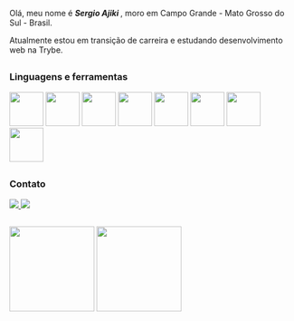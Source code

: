 Olá, meu nome é <b><i>Sergio Ajiki </i></b>, moro em Campo Grande - Mato Grosso do Sul - Brasil.

Atualmente estou em transição de carreira e estudando desenvolvimento web na Trybe.
<h2 dir="auto"></h2>
<h3>Linguagens e ferramentas</h3>
<div>
<img src="https://cdn.jsdelivr.net/gh/devicons/devicon/icons/html5/html5-original-wordmark.svg" height="60px" width="60px"/>
<img src="https://cdn.jsdelivr.net/gh/devicons/devicon/icons/css3/css3-original-wordmark.svg" height="60px" width="60px"/>  
<img src="https://cdn.jsdelivr.net/gh/devicons/devicon/icons/javascript/javascript-original.svg" height="60px" width="60px"/>
<img src="https://cdn.jsdelivr.net/gh/devicons/devicon/icons/react/react-original-wordmark.svg" height="60px" width="60px"/>
<img src="https://cdn.jsdelivr.net/gh/devicons/devicon/icons/redux/redux-original.svg" height="60px" width="60px"/>
  
<!-- <img src=https://img.shields.io/badge/HTML5-E34F26.svg?style=for-the-badge&logo=HTML5&logoColor=white />
<img src=https://img.shields.io/badge/CSS3-1572B6.svg?style=for-the-badge&logo=CSS3&logoColor=white />
<img src=https://img.shields.io/badge/JavaScript-F7DF1E.svg?style=for-the-badge&logo=JavaScript&logoColor=black />
<img src=https://img.shields.io/badge/React-61DAFB.svg?style=for-the-badge&logo=React&logoColor=black />
<img src=https://img.shields.io/badge/Redux-764ABC.svg?style=for-the-badge&logo=Redux&logoColor=white /> -->
<img src="https://cdn.jsdelivr.net/gh/devicons/devicon/icons/docker/docker-original-wordmark.svg" height="60px" width="60px"/> 
<img src="https://cdn.jsdelivr.net/gh/devicons/devicon/icons/mysql/mysql-original-wordmark.svg" height="60px" width="60px" />  
<img src="https://cdn.jsdelivr.net/gh/devicons/devicon/icons/java/java-original-wordmark.svg" height="60px" width="60px"/>
          
</div>
<h2 dir="auto"></h2>
<h3>Contato</h3>
<div>
<a href="mailto:sergio.ajiki@gmail.com" target="_blank" rel="noopener noreferrer">
<img src=https://img.shields.io/badge/Gmail-EA4335.svg?style=for-the-badge&logo=Gmail&logoColor=white />
</a>
<a href="https://www.linkedin.com/in/sergioajiki/" target="_blank" rel="noopener noreferrer">
<!-- <img src="https://cdn.jsdelivr.net/gh/devicons/devicon/icons/linkedin/linkedin-original-wordmark.svg" height="60px" width="60px" /> -->
<img src=https://img.shields.io/badge/LinkedIn-0A66C2.svg?style=for-the-badge&logo=LinkedIn&logoColor=white />
</a>  
</div>  
<h2></h2>  
<div>
<img src="https://github-readme-stats.vercel.app/api?username=sergioajiki&show_icons=true&theme=transparent" height="150px">
<img src="https://github-readme-stats.vercel.app/api/top-langs/?username=sergioajiki&layout=compact&theme=graywhite&title_color=268bd2" height="150px">
</div>
<!--
**sergioajiki/sergioajiki** is a ✨ _special_ ✨ repository because its `README.md` (this file) appears on your GitHub profile.

Here are some ideas to get you started:

- 🔭 I’m currently working on ...
- 🌱 I’m currently learning ...
- 👯 I’m looking to collaborate on ...
- 🤔 I’m looking for help with ...
- 💬 Ask me about ...
- 📫 How to reach me: ...
- 😄 Pronouns: ...
- ⚡ Fun fact: ...
-->
